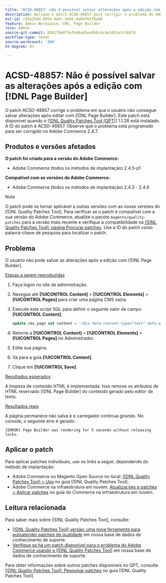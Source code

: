 ```yaml
---
title: "ACSD-48857: não é possível salvar alterações após a edição com [!DNL Page Builder]"
description: Aplique o patch ACSD-48857 para corrigir o problema do Adobe Commerce em que o usuário não pode salvar alterações após editar com o  [!DNL Page Builder].
exl-id: c95b354d-8954-4e9c-9e92-8a64f62f0a68
feature: Admin Workspace, CMS, Page Builder
role: Admin
source-git-commit: 958179e0f3efe08e65ea8b0c4c4e1015e3c5bb76
workflow-type: tm+mt
source-wordcount: '360'
ht-degree: 0%

---
```


# ACSD-48857: Não é possível salvar as alterações após a edição com [!DNL Page Builder]

O patch ACSD-48857 corrige o problema em que o usuário não consegue salvar alterações após editar com [!DNL Page Builder]. Este patch está disponível quando o [[!DNL Quality Patches Tool (QPT)]](/help/announcements/adobe-commerce-announcements/magento-quality-patches-released-new-tool-to-self-serve-quality-patches.md) 1.1.28 está instalado. A ID do patch é ACSD-48857. Observe que o problema está programado para ser corrigido no Adobe Commerce 2.4.7.

## Produtos e versões afetados

**O patch foi criado para a versão do Adobe Commerce:**

* Adobe Commerce (todos os métodos de implantação) 2.4.5-p1

**Compatível com as versões do Adobe Commerce:**

* Adobe Commerce (todos os métodos de implantação) 2.4.3 - 2.4.6

>[!NOTE]
>
>O patch pode se tornar aplicável a outras versões com as novas versões do [!DNL Quality Patches Tool]. Para verificar se o patch é compatível com a sua versão do Adobe Commerce, atualize o pacote `magento/quality-patches` para a versão mais recente e verifique a compatibilidade na [[!DNL Quality Patches Tool]: página Procurar patches](https://experienceleague.adobe.com/tools/commerce-quality-patches/index.html). Use a ID do patch como palavra-chave de pesquisa para localizar o patch.

## Problema

O usuário não pode salvar as alterações após a edição com [!DNL Page Builder].

<u>Etapas a serem reproduzidas</u>

1. Faça logon no site de administração.
1. Navegue até **[!UICONTROL Content]** > **[!UICONTROL Elements]** > **[!UICONTROL Pages]** para criar uma página CMS vazia.
1. Execute este script SQL para definir o seguinte valor de campo **[!UICONTROL Content]**:

   ```SQL
   update cms_page set content = '<div data-content-type="text" data-appearance="default" data-element="main"><h4 style="text-align: center;" contenteditable="true" data-placeholder="Edit Heading Text" data-content-type="heading" data-appearance="default" data-element="main">THE RULES</h4></div>' where page_id=8;
   ```

1. Retorne a **[!UICONTROL Content]** > **[!UICONTROL Elements]** > **[!UICONTROL Pages]** no Administrador.
1. Edite sua página.
1. Vá para a guia **[!UICONTROL Content]**.
1. Clique em **[!UICONTROL Save]**.

<u>Resultados esperados</u>

A limpeza de conteúdo HTML é implementada. Isso remove os atributos de HTML reservado [!DNL Page Builder] do conteúdo gerado pelo editor de texto.

<u>Resultados reais</u>

A página permanece não salva e o carregador continua girando. No console, o seguinte erro é gerado:

```
[ERROR] Page Builder was rendering for 5 seconds without releasing locks.
```

## Aplicar o patch

Para aplicar patches individuais, use os links a seguir, dependendo do método de implantação:

* Adobe Commerce ou Magento Open Source no local: [[!DNL Quality Patches Tool] > Uso](https://experienceleague.adobe.com/docs/commerce-operations/tools/quality-patches-tool/usage.html) no guia [!DNL Quality Patches Tool].
* Adobe Commerce na infraestrutura em nuvem: [Atualizações e patches > Aplicar patches](https://experienceleague.adobe.com/docs/commerce-cloud-service/user-guide/develop/upgrade/apply-patches.html) no guia do Commerce na infraestrutura em nuvem.

## Leitura relacionada

Para saber mais sobre [!DNL Quality Patches Tool], consulte:

* [[!DNL Quality Patches Tool] versão: uma nova ferramenta para autoatender patches de qualidade](/help/announcements/adobe-commerce-announcements/magento-quality-patches-released-new-tool-to-self-serve-quality-patches.md) em nossa base de dados de conhecimento de suporte.
* [Verifique se há um patch disponível para o problema do Adobe Commerce usando o [!DNL Quality Patches Tool]](/help/support-tools/patches-available-in-qpt-tool/check-patch-for-magento-issue-with-magento-quality-patches.md) em nossa base de dados de conhecimento de suporte.

Para obter informações sobre outros patches disponíveis no QPT, consulte [[!DNL Quality Patches Tool]: Pesquisar patches](https://experienceleague.adobe.com/tools/commerce-quality-patches/index.html) no guia [!DNL Quality Patches Tool].
